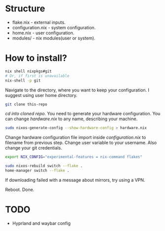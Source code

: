 # Structure

- flake.nix - external inputs.
- configuration.nix - system configuration.
- home.nix - user configuration.
- modules/ - nix modules(user or system).

# How to install?

```sh
nix shell nixpkgs#git
# Or, if first is unavailable
nix-shell -p git
```

Navigate to the directory, where you want to keep your configuration. I suggest using user home directory.

```sh
git clone this-repo
```

*cd into cloned repo.* You need to generate your hardware configuration. 
You can change *hardware.nix* to any name, describing your machine.

```sh
sudo nixos-generate-config --show-hardware-config > hardware.nix
```

Change hardware configuration file import inside *configuration.nix* to filename from previous step. 
Change user variable to your username. Also change your git credentials.

```sh
export NIX_CONFIG="experimental-features = nix-command flakes"
```

```sh
sudo nixos-rebuild switch --flake .
home-manager switch --flake .
```

If downloading failed with a message about mirrors, try using a VPN.

Reboot. Done.

# TODO

- Hyprland and waybar config

